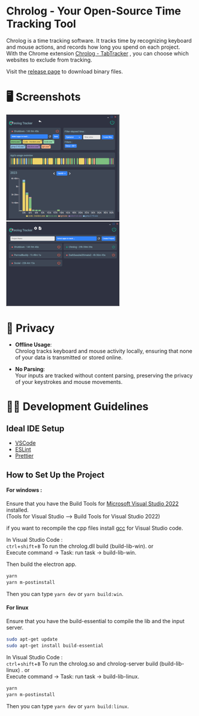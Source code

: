 # Chrolog - Your Open-Source Time Tracking Tool

Chrolog is a time tracking software. It tracks time by recognizing keyboard and mouse actions, and records how long you spend on each project.  
With the Chrome extension [Chrolog - TabTracker](https://chromewebstore.google.com/detail/chrolog-tabtracker/kcfeanjmngaljpdfnojiijemmfmdlapf) , you can choose which websites to exclude from tracking.

Visit the [release page](https://github.com/Lukylix/Chrolog/releases) to download binary files.

# :desktop_computer: Screenshots

<img src="./ProjectDetails.png" alt="Project Details page" style="width: 300px;">
<img src="./Home.png" alt="Home page" style="width: 300px;">

# :eyes: Privacy

- **Offline Usage**:  
  Chrolog tracks keyboard and mouse activity locally, ensuring that none of your data is transmitted or stored online.

- **No Parsing**:  
  Your inputs are tracked without content parsing, preserving the privacy of your keystrokes and mouse movements.

# :man_technologist: Development Guidelines

## Ideal IDE Setup

- [VSCode](https://code.visualstudio.com/)
- [ESLint](https://marketplace.visualstudio.com/items?itemName=dbaeumer.vscode-eslint)
- [Prettier](https://marketplace.visualstudio.com/items?itemName=esbenp.prettier-vscode)

## How to Set Up the Project

#### For windows :

Ensure that you have the Build Tools for [Microsoft Visual Studio 2022](https://visualstudio.microsoft.com/downloads/) installed.  
(Tools for Visual Studio --> Build Tools for Visual Studio 2022)

if you want to recompile the cpp files install [gcc](https://code.visualstudio.com/docs/cpp/config-mingw#_prerequisites) for Visual Studio code.

In Visual Studio Code :  
`ctrl`+`shift`+`B` To run the chrolog.dll build (build-lib-win).
or  
Execute command -> Task: run task -> build-lib-win.

Then build the electron app.

```bash
yarn
yarn m-postinstall
```

Then you can type `yarn dev` or `yarn build:win`.

#### For linux

Ensure that you have the build-essential to compile the lib and the input server.

```bash
sudo apt-get update
sudo apt-get install build-essential
```

In Visual Studio Code :  
`ctrl`+`shift`+`B` To run the chrolog.so and chrolog-server build (build-lib-linux) .
or  
Execute command -> Task: run task -> build-lib-linux.

```bash
yarn
yarn m-postinstall
```

Then you can type `yarn dev` or `yarn build:linux`.
